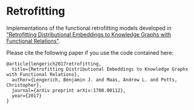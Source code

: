 # Retrofitting

Implementations of the functional retrofitting models developed in ["Retrofitting Distributional Embeddings to Knowledge Graphs with Functional Relations"](https://arxiv.org/abs/1708.00112).


Please cite the following paper if you use the code contained here:

```
@article{lengerich2017retrofitting,
  title={Retrofitting Distributional Embeddings to Knowledge Graphs with Functional Relations},
  author={Lengerich, Benjamin J. and Maas, Andrew L. and Potts, Christopher},
  journal={arXiv preprint arXiv:1708.00112},
  year={2017}
}
```
